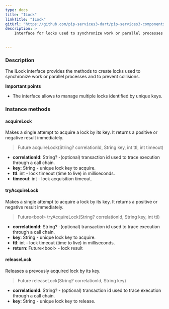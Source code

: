 ```yaml
---
type: docs
title: "ILock"
linkTitle: "ILock"
gitUrl: "https://github.com/pip-services3-dart/pip-services3-components-dart"
description: >
    Interface for locks used to synchronize work or parallel processes and to prevent collisions.

    
---
```


### Description

The ILock interface provides the methods to create locks used to synchronize work or parallel processes and to prevent collisions.

**Important points**

- The interface allows to manage multiple locks identified by unique keys. 

### Instance methods

#### acquireLock
Makes a single attempt to acquire a lock by its key.
It returns a positive or negative result immediately.

> Future acquireLock(String? correlationId, String key, int ttl, int timeout)

- **correlationId**: String? -(optional) transaction id used to trace execution through a call chain. 
- **key**: String - unique lock key to acquire.
- **ttl**: int - lock timeout (time to live) in milliseconds.
- **timeout**: int - lock acquisition timeout.



#### tryAcquireLock
Makes a single attempt to acquire a lock by its key.
It returns a positive or negative result immediately.

> Future\<bool\> tryAcquireLock(String? correlationId, String key, int ttl)

- **correlationId**: String? -(optional) transaction id used to trace execution through a call chain. 
- **key**: String - unique lock key to acquire.
- **ttl**: int - lock timeout (time to live) in milliseconds.
- **return**: Future\<bool\> - lock result


#### releaseLock
Releases a prevously acquired lock by its key.

> Future releaseLock(String? correlationId, String key)

- **correlationId**: String? - (optional) transaction id used to trace execution through a call chain.
- **key**: String - unique lock key to release.
